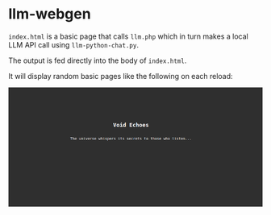 # llm-webgen

`index.html` is a basic page that calls `llm.php` which in turn makes a local LLM API call using `llm-python-chat.py`.

The output is fed directly into the body of `index.html`.

It will display random basic pages like the following on each reload:

![example output](https://github.com/Jay4242/llm-webgen/blob/8f20a4a182b10a9f5399bc57370a938d0bf2bf27/Screenshot.png)
